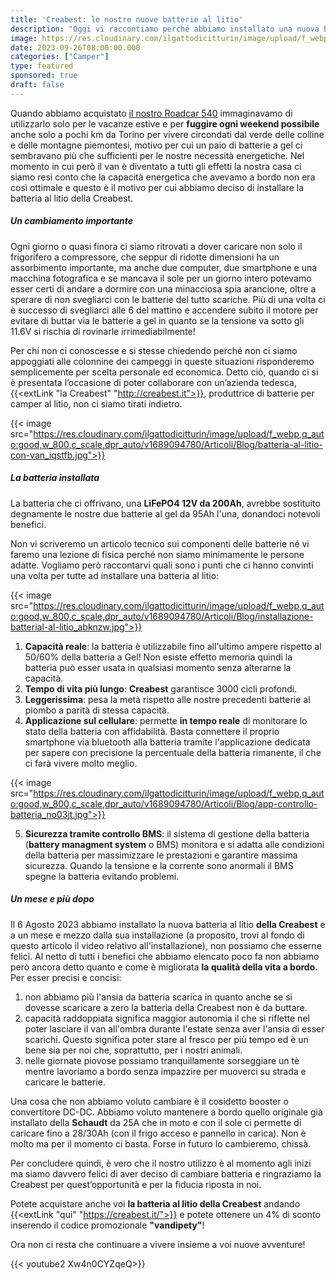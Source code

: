 ```yaml
---
title: 'Creabest: le nostre nuove batterie al litio'
description: "Oggi vi raccontiamo perché abbiamo installato una nuova batteria al litio a bordo del nostro van"
image: https://res.cloudinary.com/ilgattodicitturin/image/upload/f_webp,q_auto:good,w_800,c_scale,dpr_auto/v1689874010/Articoli/Blog/creabest-batteria-litio_d5gxaf.jpg
date: 2023-09-26T08:00:00.000
categories: ["Camper"]
type: featured
sponsored: true
draft: false
---
```


Quando abbiamo acquistato [il nostro Roadcar 540](/van) immaginavamo di utilizzarlo solo per le vacanze estive e per **fuggire ogni weekend possibile** anche solo a pochi km da Torino per vivere circondati dal verde delle colline e delle montagne piemontesi, motivo per cui un paio di batterie a gel ci sembravano più che sufficienti per le nostre necessità energetiche. Nel momento in cui però il van è diventato a tutti gli effetti la nostra casa ci siamo resi conto che la capacità energetica che avevamo a bordo non era così ottimale e questo è il motivo per cui abbiamo deciso di installare la batteria al litio della Creabest.

##### Un cambiamento importante

Ogni giorno o quasi finora ci siamo ritrovati a dover caricare non solo il frigorifero a compressore, che seppur di ridotte dimensioni ha un assorbimento importante, ma anche due computer, due smartphone e una macchina fotografica e se mancava il sole per un giorno intero potevamo esser certi di andare a dormire con una minacciosa spia arancione, oltre a sperare di non svegliarci con le batterie del tutto scariche. Più di una volta ci è successo di svegliarci alle 6 del mattino e accendere subito il motore per evitare di buttar via le batterie a gel in quanto se la tensione va sotto gli 11.6V si rischia di rovinarle irrimediabilmente! 

Per chi non ci conoscesse e si stesse chiedendo perché non ci siamo appoggiati alle colonnine dei campeggi in queste situazioni risponderemo semplicemente per scelta personale ed economica. 
Detto ciò, quando ci si è presentata l’occasione di poter collaborare con un’azienda tedesca, {{<extLink "la Creabest" "http://creabest.it">}}, produttrice di batterie per camper al litio, non ci siamo tirati indietro. 

{{< image src="https://res.cloudinary.com/ilgattodicitturin/image/upload/f_webp,q_auto:good,w_800,c_scale,dpr_auto/v1689094780/Articoli/Blog/batteria-al-litio-con-van_iqstfb.jpg">}}

##### La batteria installata

La batteria che ci offrivano, una **LiFePO4 12V da 200Ah**, avrebbe sostituito degnamente le nostre due batterie al gel da 95Ah l'una, donandoci notevoli benefici. 

Non vi scriveremo un articolo tecnico sui componenti delle batterie né vi faremo una lezione di fisica perché non siamo minimamente le persone adatte. Vogliamo però raccontarvi quali sono i punti che ci hanno convinti una volta per tutte ad installare una batteria al litio:

{{< image src="https://res.cloudinary.com/ilgattodicitturin/image/upload/f_webp,q_auto:good,w_800,c_scale,dpr_auto/v1689094780/Articoli/Blog/installazione-batterial-al-litio_abknzw.jpg">}}

1. **Capacità reale**: la batteria è utilizzabile fino all'ultimo ampere rispetto al 50/60% della batteria a Gel! Non esiste effetto memoria quindi la batteria può esser usata in qualsiasi momento senza alterarne la capacità.
2. **Tempo di vita più lungo**: **Creabest** garantisce 3000 cicli profondi.
3. **Leggerissima**: pesa la metà rispetto alle nostre precedenti batterie al piombo a parità di stessa capacità.
4. **Applicazione sul cellulare**: permette **in tempo reale** di monitorare lo stato della batteria con affidabilità. Basta connettere il proprio smartphone via bluetooth alla batteria tramite l'applicazione dedicata per sapere con precisione la percentuale della batteria rimanente, il che ci farà vivere molto meglio.

{{< image src="https://res.cloudinary.com/ilgattodicitturin/image/upload/f_webp,q_auto:good,w_800,c_scale,dpr_auto/v1689094780/Articoli/Blog/app-controllo-batteria_no03jt.jpg">}}

5. **Sicurezza tramite controllo BMS**: il sistema di gestione della batteria (**battery managment system** o BMS) monitora e si adatta alle condizioni della batteria per massimizzare le prestazioni e garantire massima sicurezza. Quando la tensione e la corrente sono anormali il BMS spegne la batteria evitando problemi.

##### Un mese e più dopo

Il 6 Agosto 2023 abbiamo installato la nuova batteria al litio **della Creabest** e a un mese e mezzo dalla sua installazione (a proposito, trovi al fondo di questo articolo il video relativo all'installazione), non possiamo che esserne felici. 
Al netto di tutti i benefici che abbiamo elencato poco fa non abbiamo però ancora detto quanto e come è migliorata **la qualità della vita a bordo.** 
Per esser precisi e concisi:
1. non abbiamo più l'ansia da batteria scarica in quanto anche se si dovesse scaricare a zero la batteria della Creabest non è da buttare.
2. capacità raddoppiata significa maggior autonomia il che si riflette nel poter lasciare il van all'ombra durante l'estate senza aver l'ansia di esser scarichi. Questo significa poter stare al fresco per più tempo ed è un bene sia per noi che, soprattutto, per i nostri animali.
3. nelle giornate piovose possiamo tranquillamente sorseggiare un tè mentre lavoriamo a bordo senza impazzire per muoverci su strada e caricare le batterie.

Una cosa che non abbiamo voluto cambiare è il cosidetto booster o convertitore DC-DC. Abbiamo voluto mantenere a bordo quello originale già installato della **Schaudt** da 25A che in moto e con il sole ci permette di caricare fino a 28/30Ah (con il frigo acceso e pannello in carica). Non è molto ma per il momento ci basta. Forse in futuro lo cambieremo, chissà.

Per concludere quindi, è vero che il nostro utilizzo è al momento agli inizi ma siamo davvero felici di aver deciso di cambiare batteria e ringraziamo la Creabest per quest’opportunità e per la fiducia riposta in noi. 

Potete acquistare anche voi **la batteria al litio della Creabest** andando {{<extLink "qui" "https://creabest.it/">}} e potete ottenere un 4% di sconto inserendo il codice promozionale **"vandipety"**!

Ora non ci resta che continuare a vivere insieme a voi nuove avventure! 

{{< youtube2 Xw4n0CYZqeQ>}}
